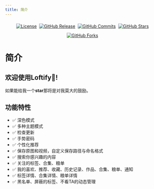 ```yaml
---
title: 简介
---
```

<p align="center" style="display: flex;flex-wrap: wrap;justify-content: center;align-items: center;">
  <a title="License" style="margin:4px" target="_blank" href="https://github.com/Robert-Stackflow/Loftify/blob/main/LICENSE"><img alt="License" src="https://img.shields.io/github/license/Robert-Stackflow/Loftify.svg?style=flat"></a>
  <br>
  <a title="GitHub Release" style="margin:4px" target="_blank" href="https://github.com/Robert-Stackflow/Loftify/releases"><img alt="GitHub Release" src="https://img.shields.io/github/v/release/Robert-Stackflow/Loftify?style=flat"></a>
  <a title="GitHub Commits" style="margin:4px" target="_blank" href="https://github.com/Robert-Stackflow/Loftify/commits/main"><img alt="GitHub Commits" src="https://img.shields.io/github/commit-activity/m/Robert-Stackflow/Loftify/main"></a>
  <br/><br/> 
  <a title="GitHub Stars" style="margin:4px" target="_blank" href="https://github.com/Robert-Stackflow/Loftify/stargazers"><img alt="GitHub Stars" src="https://img.shields.io/github/stars/Robert-Stackflow/Loftify.svg?label=Stars&style=social"></a>  
  <a title="GitHub Forks" style="margin:4px" target="_blank" href="https://github.com/Robert-Stackflow/Loftify/network/members"><img alt="GitHub Forks" src="https://img.shields.io/github/forks/Robert-Stackflow/Loftify.svg?label=Forks&style=social"></a>  
</p>

# 简介

## 欢迎使用Loftify👏!

如果能给我一个**star**那将是对我莫大的鼓励。


## 功能特性

- ✅ 深色模式
- ✅ 多种主题模式
- ✅ 检查更新
- ✅ 手势密码
- ✅ 个性化推荐
- ✅ 保存原图和视频，自定义保存路径与命名格式
- ✅ 搜索你感兴趣的内容
- ✅ 关注的标签、合集、粮单
- ✅ 我的喜欢、推荐、收藏、历史记录、作品、合集、粮单、通知
- ✅ 标签详情、合集详情、粮单详情
- ✅ 黑名单、屏蔽的标签、不看TA的动态管理